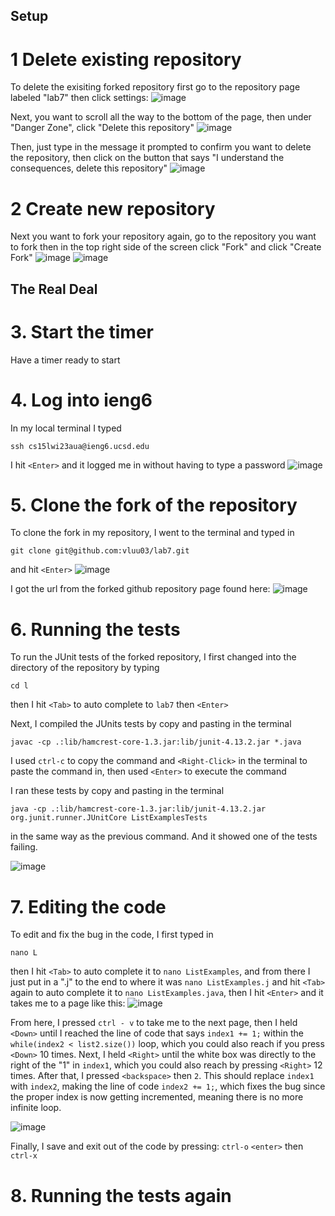 ## Setup
# 1 Delete existing repository
To delete the exisiting forked repository first go to the repository page labeled "lab7" then click settings:
![image](https://user-images.githubusercontent.com/122576325/221054502-b2005fe0-af34-47a0-8537-072c066c9576.png)

Next, you want to scroll all the way to the bottom of the page, then under "Danger Zone", click "Delete this repository"
![image](https://user-images.githubusercontent.com/122576325/221054607-df95a823-9d13-428e-aa6a-ff3786a0e83b.png)

Then, just type in the message it prompted to confirm you want to delete the repository, then click 
on the button that says "I understand the consequences, delete this repository"
![image](https://user-images.githubusercontent.com/122576325/221055019-db492111-3b03-4990-89dc-44c9f5f22a51.png)


# 2 Create new repository
Next you want to fork your repository again, go to the repository you want to fork
then in the top right side of the screen click "Fork" and click "Create Fork"
![image](https://user-images.githubusercontent.com/122576325/221055211-2b5b248a-e810-4dbf-953c-5a28cc038824.png)
![image](https://user-images.githubusercontent.com/122576325/221055369-723492da-89c5-44eb-aa77-60b7f9767e82.png)

## The Real Deal

# 3. Start the timer
Have a timer ready to start

# 4. Log into ieng6
In my local terminal I typed
```
ssh cs15lwi23aua@ieng6.ucsd.edu
```
I hit ```<Enter>``` and it logged me in without having to type a password
  ![image](https://user-images.githubusercontent.com/122576325/221056459-8bd39638-ff27-4a3c-80e1-c1763e032b62.png)

# 5. Clone the fork of the repository
To clone the fork in my repository, I went to the terminal and typed in 
```
git clone git@github.com:vluu03/lab7.git
```
  and hit ```<Enter>```
  ![image](https://user-images.githubusercontent.com/122576325/221057318-3a6fdef2-52db-416a-bdd9-04a8eed2d4a2.png)

  I got the url from the forked github repository page found here:
  ![image](https://user-images.githubusercontent.com/122576325/221056914-83dc7e31-1cd0-41a0-b7fb-d07581fa4a39.png)
 

# 6. Running the tests
To run the JUnit tests of the forked repository, I first changed into the directory of the repository by typing
  ```
  cd l
  ```
  then I hit ```<Tab>``` to auto complete to ```lab7``` then ```<Enter>```
 
 Next, I compiled the JUnits tests by copy and pasting in the terminal
 ```
 javac -cp .:lib/hamcrest-core-1.3.jar:lib/junit-4.13.2.jar *.java
 ```
 I used ```ctrl-c``` to copy the command and ```<Right-Click>``` in the terminal
 to paste the command in, then used ```<Enter>``` to execute the command
 
 I ran these tests by copy and pasting in the terminal
 ```
 java -cp .:lib/hamcrest-core-1.3.jar:lib/junit-4.13.2.jar org.junit.runner.JUnitCore ListExamplesTests
 ```
 in the same way as the previous command. And it showed one of the tests failing.
 
 ![image](https://user-images.githubusercontent.com/122576325/221313251-32d841b0-d894-4164-94d8-c415cab1f4ca.png)
 
 # 7. Editing the code
 
To edit and fix the bug in the code, I first typed in
```
nano L
```
then I hit ```<Tab>``` to auto complete it to ```nano ListExamples```, and from there I just put in a ".j" to the end to where it was ```nano ListExamples.j``` and hit ```<Tab>``` again to auto complete it to ```nano ListExamples.java```, then I hit ```<Enter>``` and it takes me to a page like this:
![image](https://user-images.githubusercontent.com/122576325/221317384-bda6c4fb-cb09-48aa-a8c4-b506473ba130.png)

From here, I pressed ```ctrl - v``` to take me to the next page, then I held ```<Down>``` until I reached the line of code that says ```index1 += 1;``` within the ```while(index2 < list2.size())``` loop, which you could also reach if you press ```<Down>``` 10 times.
Next, I held ```<Right>``` until the white box was directly to the right of the "1" in ```index1```, which you could also reach by pressing ```<Right>``` 12 times.
After that, I pressed ```<backspace>``` then ```2```.
This should replace ```index1``` with ```index2```, making the line of code ```index2 += 1;```, which fixes the bug since the proper index is now getting incremented, meaning there is no more infinite loop.

![image](https://user-images.githubusercontent.com/122576325/221319235-1f11202d-3996-4590-b289-2f62e6728f87.png)

Finally, I save and exit out of the code by pressing:
```ctrl-o``` ```<enter>``` then ```ctrl-x```

# 8. Running the tests again

 


  
  





